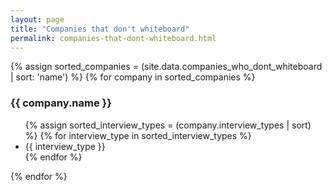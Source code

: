 ```yaml
---
layout: page
title: "Companies that don't whiteboard"
permalink: companies-that-dont-whiteboard.html
---
```


<div>
{% assign sorted_companies = (site.data.companies_who_dont_whiteboard | sort: 'name') %}
{% for company in sorted_companies %}
    <h3>{{ company.name }}</h3>
    <ul>
    {% assign sorted_interview_types = (company.interview_types | sort) %}
    {% for interview_type in sorted_interview_types %}
        <li>{{ interview_type }}</li>
    {% endfor %}
    </ul>
{% endfor %}
</div>
